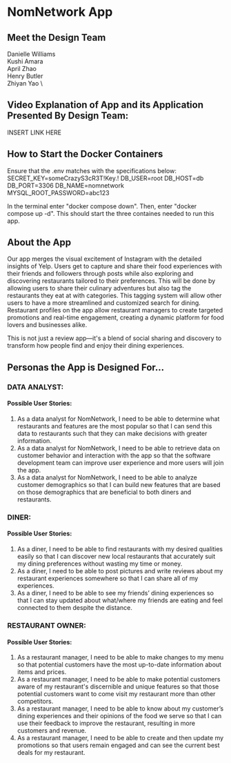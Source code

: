 # NomNetwork App

## Meet the Design Team
Danielle Williams \
Kushi Amara \
April Zhao \
Henry Butler \
Zhiyan Yao \

## Video Explanation of App and its Application Presented By Design Team:
INSERT LINK HERE

## How to Start the Docker Containers
Ensure that the .env matches with the specifications below:
    SECRET_KEY=someCrazyS3cR3T!Key.!
    DB_USER=root
    DB_HOST=db
    DB_PORT=3306
    DB_NAME=nomnetwork
    MYSQL_ROOT_PASSWORD=abc123


In the terminal enter "docker compose down". Then, enter "docker compose up -d". This should start the three containes needed to run this app.


## About the App
Our app merges the visual excitement of Instagram with the detailed insights of Yelp. Users get to capture and share their food experiences with their friends and followers through posts while also exploring and discovering restaurants tailored to their preferences. This will be done by allowing users to share their culinary adventures but also tag the restaurants they eat at with categories. This tagging system will allow other users to have a more streamlined and customized search for dining. Restaurant profiles on the app allow restaurant managers to create  targeted promotions and real-time engagement, creating a dynamic platform for food lovers and businesses alike. 

This is not just a review app—it's a blend of social sharing and discovery to transform how people find and enjoy their dining experiences.

## Personas the App is Designed For...

### DATA ANALYST:
#### Possible User Stories:
1. As a data analyst for NomNetwork, I need to be able to determine what restaurants and features are the most popular so that I can send this data to restaurants such that they can make decisions with greater information.
2. As a data analyst for NomNetwork, I need to be able to retrieve data on customer behavior and interaction with the app so that the software development team can improve user experience and more users will join the app.
3. As a data analyst for NomNetwork, I need to be able to analyze customer demographics so that I can build new features that are based on those demographics that are beneficial to both diners and restaurants.

### DINER:
#### Possible User Stories:
1. As a diner, I need to be able to find restaurants with my desired qualities easily so that I can discover new local restaurants that accurately suit my dining preferences without wasting my time or money.
2. As a diner, I need to be able to post pictures and write reviews about my restaurant experiences somewhere so that I can share all of my experiences.
3. As a diner, I need to be able to see my friends’ dining experiences so that I can stay updated about what/where my friends are eating and feel connected to them despite the distance.

### RESTAURANT OWNER:
#### Possible User Stories:
1. As a restaurant manager, I need to be able to make changes to my menu so that potential customers have the most up-to-date information about items and prices.
2. As a restaurant manager, I need to be able to make potential customers aware of my restaurant's discernible and unique features so that those potential customers want to come visit my restaurant more than other competitors.
3. As a restaurant manager, I need to be able to know about my customer’s dining experiences and their opinions of the food we serve so that I can use their feedback to improve the restaurant, resulting in more customers and revenue.
4. As a restaurant manager, I need to be able to create and then update my promotions so that users remain engaged and can see the current best deals for my restaurant.
